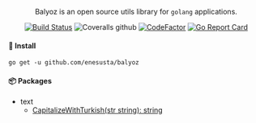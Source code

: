 
<div align="center">

Balyoz is an open source utils library for `golang` applications.

[![Build Status](https://img.shields.io/travis/73VW/TechnicalReport.svg?style=for-the-badge&label=build)](https://travis-ci.com/enesusta/balyoz)
![Coveralls github](https://img.shields.io/coveralls/github/enesusta/balyoz?style=for-the-badge)
[![CodeFactor](https://www.codefactor.io/repository/github/enesusta/balyoz/badge?style=for-the-badge)](https://www.codefactor.io/repository/github/enesusta/balyoz)
[![Go Report Card](https://goreportcard.com/badge/github.com/enesusta/balyoz?style=for-the-badge&color=red)](https://goreportcard.com/report/github.com/enesusta/balyoz)

</div>


#### 🕺 Install

```
go get -u github.com/enesusta/balyoz
```

#### 📦 Packages

- text
  - [CapitalizeWithTurkish(str string): string](docs/text/capitalize-with-turkish.md)

